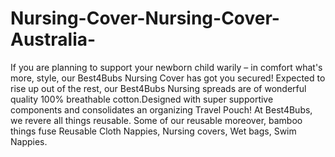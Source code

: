 # Nursing-Cover-Nursing-Cover-Australia-
If you are planning to support your newborn child warily – in comfort what's more, style, our Best4Bubs Nursing Cover   has got you secured! Expected to rise up out of the rest, our Best4Bubs Nursing spreads are of wonderful quality 100%   breathable cotton.Designed with super supportive components and consolidates an organizing Travel Pouch! At Best4Bubs,   we revere all things reusable. Some of our reusable moreover, bamboo things fuse Reusable Cloth Nappies, Nursing covers,   Wet bags, Swim Nappies.
